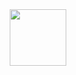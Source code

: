 <div id="header" align="center">
  <img src="[https://media.giphy.com/media/M9gbBd9nbDrOTu1Mqx/giphy.gif](https://i.postimg.cc/yNSH3X8K/image.png)" width="100"/>
</div>
